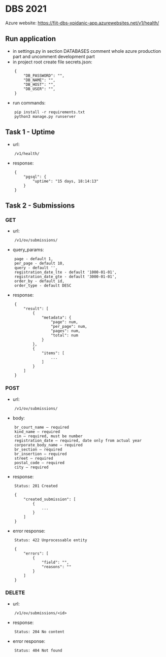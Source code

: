 # DBS 2021

Azure website: https://fiit-dbs-xpidanic-app.azurewebsites.net/v1/health/

## Run application
- in settings.py in section DATABASES comment whole azure production part and uncomment development part
- in project root create file secrets.json:
```
    {
        "DB_PASSWORD": "",
        "DB_NAME": "",
        "DB_HOST": "",
        "DB_USER": "",
    }
```
- run commands: 
```
    pip install -r requirements.txt
    python3 manage.py runserver
```

## Task 1 - Uptime
- url: 
```
    /v1/health/
```

- response: 
``` 
    {
        "pgsql": {
            "uptime": "15 days, 18:14:13"
        }
    }
```

## Task 2 - Submissions
### GET
- url:
```
    /v1/ov/submissions/
```

- query_params:
```
    page - default 1,
    per_page - default 10,
    query - default '',
    registration_date_lte - default '1000-01-01',
    registration_date_gte - default '3000-01-01',
    order_by - default id,
    order_type - default DESC
```

- response:
```
    {
        "result": [
            {
                "metadata": {
                    "page": num,
                    "per_page": num,
                    "pages": num,
                    "total": num
                }
            },
            {
                "items": [
                    ...
                ]
            }
        ]
    }   
```

### POST
- url:
```
    /v1/ov/submissions/
```

- body:
```
    br_court_name – required
    kind_name – required
    cin – required, must be number
    registration_date – required, date only from actual year
    corporate_body_name – required
    br_section – required
    br_insertion – required
    street – required
    postal_code – required
    city – required
```

- response:
```
    Status: 201 Created

    {
        "created_submission": [
            {
                ...
            }
        ]
    }
```

- error response:
```
    Status: 422 Unprocessable entity

    {
        "errors": [
            {
                "field": "",
                "reasons": ""
            }
        ]
    }
```

### DELETE
- url:
```
    /v1/ov/submissions/<id>
```

- response:
```
    Status: 204 No content
```

- error response:
```
    Status: 404 Not found
```